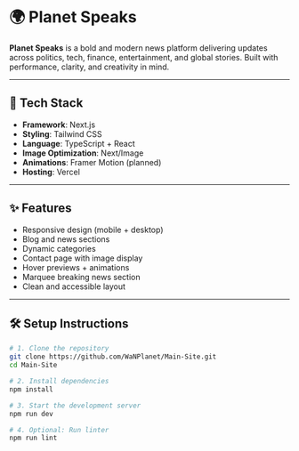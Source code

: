 # 🌍 Planet Speaks

**Planet Speaks** is a bold and modern news platform delivering updates across politics, tech, finance, entertainment, and global stories. Built with performance, clarity, and creativity in mind.

---

## 🚀 Tech Stack

- **Framework**: Next.js
- **Styling**: Tailwind CSS
- **Language**: TypeScript + React
- **Image Optimization**: Next/Image
- **Animations**: Framer Motion (planned)
- **Hosting**: Vercel

---

## ✨ Features

- Responsive design (mobile + desktop)
- Blog and news sections
- Dynamic categories
- Contact page with image display
- Hover previews + animations
- Marquee breaking news section
- Clean and accessible layout

---

## 🛠️ Setup Instructions

```bash
# 1. Clone the repository
git clone https://github.com/WaNPlanet/Main-Site.git
cd Main-Site

# 2. Install dependencies
npm install

# 3. Start the development server
npm run dev

# 4. Optional: Run linter
npm run lint
